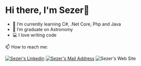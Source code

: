# Hi there, I'm Sezer👋

- 🌱 I’m currently learning C#, .Net Core, Php and Java
- 🔭 I’m graduate on Astronomy
- 💻 I love writing code

 📫 How to reach me:

<a href="https://www.linkedin.com/in/sezer-bozbıyık-090536136/" target="_blank" rel="nofollow"><img alt="Sezer's Linkedin" src="https://img.shields.io/badge/LinkedIn-0077B5?style=for-the-badge&logo=linkedin&logoColor=white" /></a>
<a href="mailto:sezer.bzbyk@gmail.com" target="_blank" rel="nofollow"><img alt="Sezer's Mail Address" src="https://img.shields.io/badge/Gmail-D14836?style=for-the-badge&logo=gmail&logoColor=white" /></a>
<img alt="Sezer's Web Site" src="https://img.shields.io/website?down_color=gree&down_message=Cv&url=https%3A%2F%2Fwww.sezerbozbiyik.com" />


<!--
**sezerbozbiyik/sezerbozbiyik** is a ✨ _special_ ✨ repository because its `README.md` (this file) appears on your GitHub profile.

Here are some ideas to get you started:

- 🔭 I’m currently working on ...
- 🌱 I’m currently learning ...
- 👯 I’m looking to collaborate on ...
- 🤔 I’m looking for help with ...
- 💬 Ask me about ...
- 📫 How to reach me: ...
- 😄 Pronouns: ...
- ⚡ Fun fact: ...
-->

